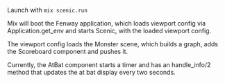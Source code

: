 Launch with `mix scenic.run`

Mix will boot the Fenway application, which loads viewport config via Application.get_env and starts Scenic, with the loaded viewport config.

The viewport config loads the Monster scene, which builds a graph, adds the Scoreboard component and pushes it.

Currently, the AtBat component starts a timer and has an handle_info/2 method that updates the at bat display every two seconds.